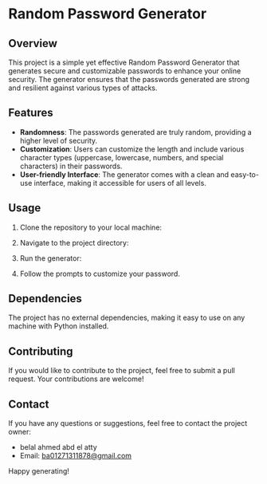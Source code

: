 # Random Password Generator

## Overview

This project is a simple yet effective Random Password Generator that generates secure and customizable passwords to enhance your online security. The generator ensures that the passwords generated are strong and resilient against various types of attacks.

## Features

- **Randomness**: The passwords generated are truly random, providing a higher level of security.
- **Customization**: Users can customize the length and include various character types (uppercase, lowercase, numbers, and special characters) in their passwords.
- **User-friendly Interface**: The generator comes with a clean and easy-to-use interface, making it accessible for users of all levels.

## Usage

1. Clone the repository to your local machine:



2. Navigate to the project directory:



3. Run the generator:



4. Follow the prompts to customize your password.

## Dependencies

The project has no external dependencies, making it easy to use on any machine with Python installed.

## Contributing

If you would like to contribute to the project, feel free to submit a pull request. Your contributions are welcome!


## Contact

If you have any questions or suggestions, feel free to contact the project owner:

- belal ahmed abd el atty
- Email: ba01271311878@gmail.com


Happy generating!
